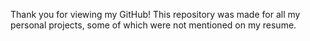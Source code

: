 Thank you for viewing my GitHub! This repository was made for all my personal projects, some of which were not mentioned on my resume.
